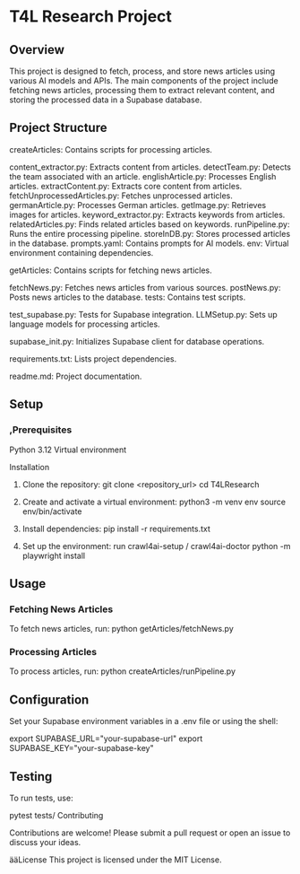 # T4L Research Project
## Overview
This project is designed to fetch, process, and store news articles using various AI models and APIs. The main components of the project include fetching news articles, processing them to extract relevant content, and storing the processed data in a Supabase database.

## Project Structure
createArticles: Contains scripts for processing articles.

content_extractor.py: Extracts content from articles.
detectTeam.py: Detects the team associated with an article.
englishArticle.py: Processes English articles.
extractContent.py: Extracts core content from articles.
fetchUnprocessedArticles.py: Fetches unprocessed articles.
germanArticle.py: Processes German articles.
getImage.py: Retrieves images for articles.
keyword_extractor.py: Extracts keywords from articles.
relatedArticles.py: Finds related articles based on keywords.
runPipeline.py: Runs the entire processing pipeline.
storeInDB.py: Stores processed articles in the database.
prompts.yaml: Contains prompts for AI models.
env: Virtual environment containing dependencies.

getArticles: Contains scripts for fetching news articles.

fetchNews.py: Fetches news articles from various sources.
postNews.py: Posts news articles to the database.
tests: Contains test scripts.

test_supabase.py: Tests for Supabase integration.
LLMSetup.py: Sets up language models for processing articles.

supabase_init.py: Initializes Supabase client for database operations.

requirements.txt: Lists project dependencies.

readme.md: Project documentation.

## Setup
### ,Prerequisites
Python 3.12
Virtual environment

Installation

1. Clone the repository:
git clone <repository_url>
cd T4LResearch

2. Create and activate a virtual environment:
python3 -m venv env
source env/bin/activate

3. Install dependencies:
pip install -r requirements.txt

4. Set up the environment:
run crawl4ai-setup / crawl4ai-doctor
python -m playwright install

## Usage

### Fetching News Articles
To fetch news articles, run:
python getArticles/fetchNews.py

### Processing Articles
To process articles, run:
python createArticles/runPipeline.py

## Configuration

Set your Supabase environment variables in a .env file or using the shell:

export SUPABASE_URL="your-supabase-url"
export SUPABASE_KEY="your-supabase-key"

## Testing
To run tests, use:

pytest tests/
Contributing

Contributions are welcome! Please submit a pull request or open an issue to discuss your ideas.

ääLicense
This project is licensed under the MIT License.

